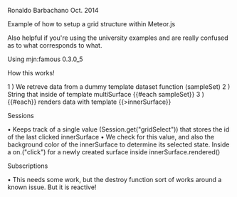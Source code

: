 Ronaldo Barbachano
Oct. 2014

Example of how to setup a grid structure within Meteor.js

Also helpful if you're using the university examples and
are really confused as to what corresponds to what. 

Using mjn:famous 0.3.0_5


How this works!

1 ) We retreve data from a dummy template dataset function (sampleSet)
2 ) String that inside of template multiSurface {{#each sampleSet}} 
3 ) {{#each}} renders data with template {{>innerSurface}}

Sessions

• Keeps track of a single value (Session.get("gridSelect")) that stores the id of the last clicked innerSurface
• We check for this value, and also the background color of the innerSurface to determine
  its selected state. Inside a on.("click") for a newly created surface inside innerSurface.rendered()

Subscriptions

• This needs some work, but the destroy function sort of works around a known issue. But it is reactive!


